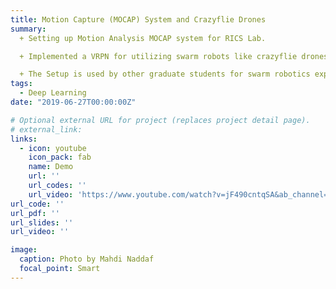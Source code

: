 ```yaml
---
title: Motion Capture (MOCAP) System and Crazyflie Drones
summary: 
  + Setting up Motion Analysis MOCAP system for RICS Lab. 

  + Implemented a VRPN for utilizing swarm robots like crazyflie drones

  + The Setup is used by other graduate students for swarm robotics experiments
tags:
  - Deep Learning
date: "2019-06-27T00:00:00Z"

# Optional external URL for project (replaces project detail page).
# external_link: 
links:
  - icon: youtube
    icon_pack: fab
    name: Demo
    url: ''
    url_codes: ''
    url_video: 'https://www.youtube.com/watch?v=jF490cntqSA&ab_channel=HassanZargarzadeh'
url_code: ''
url_pdf: ''
url_slides: ''
url_video: ''

image:
  caption: Photo by Mahdi Naddaf
  focal_point: Smart
---
```

